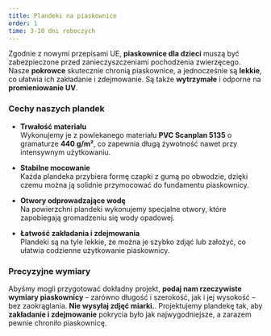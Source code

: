 ```yaml
---
title: Plandeki na piaskownice
order: 1
time: 3-10 dni roboczych
---
```


Zgodnie z nowymi przepisami UE, **piaskownice dla dzieci** muszą być zabezpieczone 
przed zanieczyszczeniami pochodzenia zwierzęcego. Nasze **pokrowce** skutecznie 
chronią piaskownice, a jednocześnie są **lekkie**, co ułatwia ich zakładanie i 
zdejmowanie. Są także **wytrzymałe** i odporne na **promieniowanie UV**.

### Cechy naszych plandek

- **Trwałość materiału**  
  Wykonujemy je z powlekanego materiału **PVC Scanplan 5135** o gramaturze 
  **440 g/m²**, co zapewnia długą żywotność nawet przy intensywnym użytkowaniu.

- **Stabilne mocowanie**  
  Każda plandeka przybiera formę czapki z gumą po obwodzie, dzięki czemu 
  można ją solidnie przymocować do fundamentu piaskownicy.

- **Otwory odprowadzające wodę**  
  Na powierzchni plandeki wykonujemy specjalne otwory, które zapobiegają 
  gromadzeniu się wody opadowej.

- **Łatwość zakładania i zdejmowania**  
  Plandeki są na tyle lekkie, że można je szybko zdjąć lub założyć, 
  co ułatwia codzienne użytkowanie piaskownicy.

### Precyzyjne wymiary

Abyśmy mogli przygotować dokładny projekt, **podaj nam rzeczywiste wymiary 
piaskownicy** – zarówno długość i szerokość, jak i jej wysokość – bez 
zaokrąglania. **Nie wysyłaj zdjęć miarki.**. Projektujemy plandekę tak, aby **zakładanie i zdejmowanie** pokrycia 
było jak najwygodniejsze, a zarazem pewnie chroniło piaskownicę. 